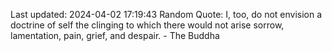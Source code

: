 Last updated: 2024-04-02 17:19:43
Random Quote: I, too, do not envision a doctrine of self the clinging to which there would not arise sorrow, lamentation, pain, grief, and despair. - The Buddha
